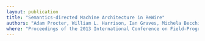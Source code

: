 ```yaml
---
layout: publication
title: "Semantics-directed Machine Architecture in ReWire"
authors: "Adam Procter, William L. Harrison, Ian Graves, Michela Becchi, and Gerard Allwein"
where: "Proceedings of the 2013 International Conference on Field-Programmable Technology (ICFPT'13), Kyoto, December 2013"
---
```

